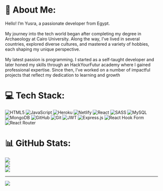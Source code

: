 # 💫 About Me:
Hello! I’m Yusra, a passionate developer from Egypt.<br><br>My journey into the tech world began after completing my degree in Archaeology at Cairo University. Along the way, I’ve lived in several countries, explored diverse cultures, and mastered a variety of hobbies, each shaping my unique perspective.<br><br>My latest passion is programming. I started as a self-taught developer and later honed my skills through an HackYourFutur academy where I gained professional expertise. Since then, I’ve worked on a number of impactful projects that reflect my dedication to learning and growth


# 💻 Tech Stack:
![HTML5](https://img.shields.io/badge/html5-%23E34F26.svg?style=for-the-badge&logo=html5&logoColor=white) ![JavaScript](https://img.shields.io/badge/javascript-%23323330.svg?style=for-the-badge&logo=javascript&logoColor=%23F7DF1E) ![Heroku](https://img.shields.io/badge/heroku-%23430098.svg?style=for-the-badge&logo=heroku&logoColor=white) ![Netlify](https://img.shields.io/badge/netlify-%23000000.svg?style=for-the-badge&logo=netlify&logoColor=#00C7B7) ![React](https://img.shields.io/badge/react-%2320232a.svg?style=for-the-badge&logo=react&logoColor=%2361DAFB) ![SASS](https://img.shields.io/badge/SASS-hotpink.svg?style=for-the-badge&logo=SASS&logoColor=white) ![MySQL](https://img.shields.io/badge/mysql-4479A1.svg?style=for-the-badge&logo=mysql&logoColor=white) ![MongoDB](https://img.shields.io/badge/MongoDB-%234ea94b.svg?style=for-the-badge&logo=mongodb&logoColor=white) ![GitHub](https://img.shields.io/badge/github-%23121011.svg?style=for-the-badge&logo=github&logoColor=white) ![Git](https://img.shields.io/badge/git-%23F05033.svg?style=for-the-badge&logo=git&logoColor=white) ![JWT](https://img.shields.io/badge/JWT-black?style=for-the-badge&logo=JSON%20web%20tokens) ![Express.js](https://img.shields.io/badge/express.js-%23404d59.svg?style=for-the-badge&logo=express&logoColor=%2361DAFB) ![React Hook Form](https://img.shields.io/badge/React%20Hook%20Form-%23EC5990.svg?style=for-the-badge&logo=reacthookform&logoColor=white) ![React Router](https://img.shields.io/badge/React_Router-CA4245?style=for-the-badge&logo=react-router&logoColor=white)
# 📊 GitHub Stats:
![](https://github-readme-stats.vercel.app/api?username=YousraElmag&theme=dark&hide_border=false&include_all_commits=true&count_private=true)<br/>
![](https://github-readme-streak-stats.herokuapp.com/?user=YousraElmag&theme=dark&hide_border=false)<br/>
![](https://github-readme-stats.vercel.app/api/top-langs/?username=YousraElmag&theme=dark&hide_border=false&include_all_commits=true&count_private=true&layout=compact)

---
[![](https://visitcount.itsvg.in/api?id=YousraElmag&icon=0&color=0)](https://visitcount.itsvg.in)

<!-- Proudly created with GPRM ( https://gprm.itsvg.in ) -->
